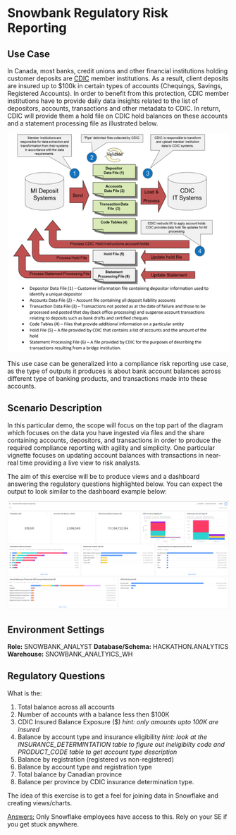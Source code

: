 # Snowbank Regulatory Risk Reporting

## Use Case

In Canada, most banks, credit unions and other financial institutions holding customer deposits are [CDIC](https://www.cdic.ca/) member institutions. As a result, client deposits are insured up to $100k in certain types of accounts (Chequings, Savings, Registered Accounts). In order to benefit from this protection, CDIC member institutions have to provide daily data insights related to the list of depositors, accounts, transactions and other metadata to CDIC. In return, CDIC will provide them a hold file on CDIC hold balances on these accounts and a statement processing file as illustrated below.

![CIDC Processing](../images/CDIC_processing.png)

This use case can be generalized into a compliance risk reporting use case, as the type of outputs it produces is about bank account balances across different type of banking products, and transactions made into these accounts.

## Scenario Description

In this particular demo, the scope will focus on the top part of the diagram which focuses on the data you have ingested via files and the share containing accounts, depositors, and transactions in order to produce the required compliance reporting with agility and simplicity. One particular vignette focuses on updating account balances with transactions in near-real time providing a live view to risk analysts.

The aim of this exercise will be to produce views and a dashboard answering the regulatory questions highlighted below. You can expect the output to look similar to the dashboard example below:

![Compliance Dashboard](../images/Compliance_Reporting_Dashboard.png)

## Environment Settings

**Role:** SNOWBANK_ANALYST
**Database/Schema:** HACKATHON.ANALYTICS 
**Warehouse:** SNOWBANK_ANALTYICS_WH

## Regulatory Questions

What is the:

1. Total balance across all accounts
2. Number of accounts with a balance less then $100K
3. CDIC Insured Balance Exposure ($) *hint: only amounts upto 100K are insured*
4. Balance by account type and insurance eligibility *hint: look at the INSURANCE_DETERMINTATION table to figure out ineligibilty code and PRODUCT_CODE table to get account type description*
5. Balance by registration (registered vs non-registered)
5. Balance by account type and registration type 
6. Total balance by Canadian province 
7. Balance per province by CDIC insurance determination type.

The idea of this exercise is to get a feel for joining data in Snowflake and creating views/charts. 

[Answers:](https://github.com/snowflakecorp/frostbytes/tree/main/Industry%20-%20Financial%20Services/Snowbank/Snowbank%20Retail%20Banking/40%20-%20analytics) Only Snowflake employees have access to this. Rely on your SE if you get stuck anywhere. 

